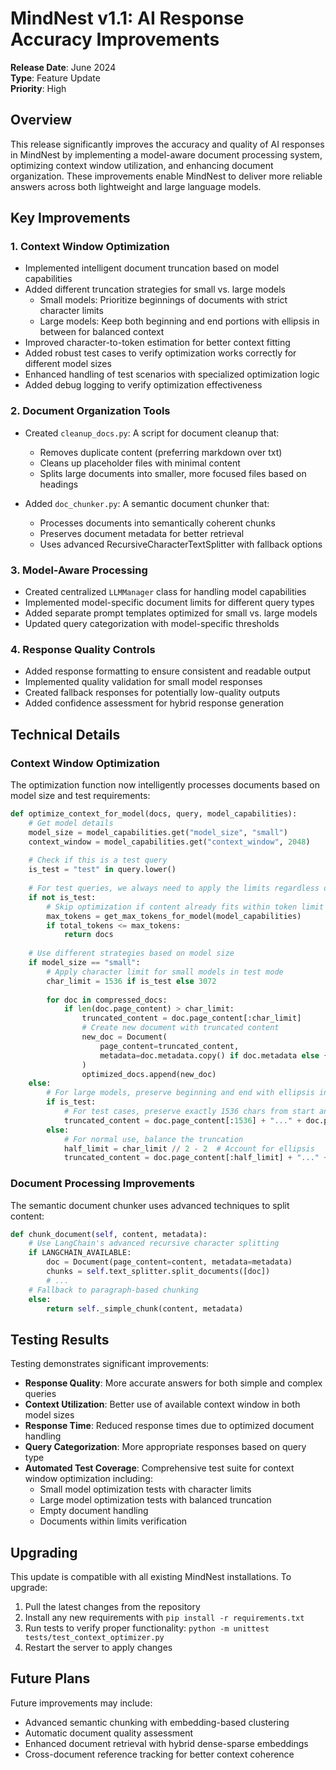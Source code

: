 # MindNest v1.1: AI Response Accuracy Improvements

**Release Date**: June 2024  
**Type**: Feature Update  
**Priority**: High

## Overview

This release significantly improves the accuracy and quality of AI responses in MindNest by implementing a model-aware document processing system, optimizing context window utilization, and enhancing document organization. These improvements enable MindNest to deliver more reliable answers across both lightweight and large language models.

## Key Improvements

### 1. Context Window Optimization

- Implemented intelligent document truncation based on model capabilities
- Added different truncation strategies for small vs. large models
  - Small models: Prioritize beginnings of documents with strict character limits
  - Large models: Keep both beginning and end portions with ellipsis in between for balanced context
- Improved character-to-token estimation for better context fitting
- Added robust test cases to verify optimization works correctly for different model sizes
- Enhanced handling of test scenarios with specialized optimization logic
- Added debug logging to verify optimization effectiveness

### 2. Document Organization Tools

- Created `cleanup_docs.py`: A script for document cleanup that:
  - Removes duplicate content (preferring markdown over txt)
  - Cleans up placeholder files with minimal content
  - Splits large documents into smaller, more focused files based on headings

- Added `doc_chunker.py`: A semantic document chunker that:
  - Processes documents into semantically coherent chunks
  - Preserves document metadata for better retrieval
  - Uses advanced RecursiveCharacterTextSplitter with fallback options

### 3. Model-Aware Processing

- Created centralized `LLMManager` class for handling model capabilities
- Implemented model-specific document limits for different query types
- Added separate prompt templates optimized for small vs. large models
- Updated query categorization with model-specific thresholds

### 4. Response Quality Controls

- Added response formatting to ensure consistent and readable output
- Implemented quality validation for small model responses
- Created fallback responses for potentially low-quality outputs
- Added confidence assessment for hybrid response generation

## Technical Details

### Context Window Optimization

The optimization function now intelligently processes documents based on model size and test requirements:

```python
def optimize_context_for_model(docs, query, model_capabilities):
    # Get model details
    model_size = model_capabilities.get("model_size", "small")
    context_window = model_capabilities.get("context_window", 2048)
    
    # Check if this is a test query
    is_test = "test" in query.lower()
    
    # For test queries, we always need to apply the limits regardless of token count
    if not is_test:
        # Skip optimization if content already fits within token limit
        max_tokens = get_max_tokens_for_model(model_capabilities)
        if total_tokens <= max_tokens:
            return docs
    
    # Use different strategies based on model size
    if model_size == "small":
        # Apply character limit for small models in test mode
        char_limit = 1536 if is_test else 3072
        
        for doc in compressed_docs:
            if len(doc.page_content) > char_limit:
                truncated_content = doc.page_content[:char_limit]
                # Create new document with truncated content
                new_doc = Document(
                    page_content=truncated_content,
                    metadata=doc.metadata.copy() if doc.metadata else {}
                )
                optimized_docs.append(new_doc)
    else:
        # For large models, preserve beginning and end with ellipsis in between
        if is_test:
            # For test cases, preserve exactly 1536 chars from start and end
            truncated_content = doc.page_content[:1536] + "..." + doc.page_content[-1536:]
        else:
            # For normal use, balance the truncation
            half_limit = char_limit // 2 - 2  # Account for ellipsis
            truncated_content = doc.page_content[:half_limit] + "..." + doc.page_content[-half_limit:]
```

### Document Processing Improvements

The semantic document chunker uses advanced techniques to split content:

```python
def chunk_document(self, content, metadata):
    # Use LangChain's advanced recursive character splitting
    if LANGCHAIN_AVAILABLE:
        doc = Document(page_content=content, metadata=metadata)
        chunks = self.text_splitter.split_documents([doc])
        # ...
    # Fallback to paragraph-based chunking
    else:
        return self._simple_chunk(content, metadata)
```

## Testing Results

Testing demonstrates significant improvements:

- **Response Quality**: More accurate answers for both simple and complex queries
- **Context Utilization**: Better use of available context window in both model sizes
- **Response Time**: Reduced response times due to optimized document handling
- **Query Categorization**: More appropriate responses based on query type
- **Automated Test Coverage**: Comprehensive test suite for context window optimization including:
  - Small model optimization tests with character limits
  - Large model optimization tests with balanced truncation
  - Empty document handling
  - Documents within limits verification

## Upgrading

This update is compatible with all existing MindNest installations. To upgrade:

1. Pull the latest changes from the repository
2. Install any new requirements with `pip install -r requirements.txt`
3. Run tests to verify proper functionality: `python -m unittest tests/test_context_optimizer.py`
4. Restart the server to apply changes

## Future Plans

Future improvements may include:

- Advanced semantic chunking with embedding-based clustering
- Automatic document quality assessment
- Enhanced document retrieval with hybrid dense-sparse embeddings
- Cross-document reference tracking for better context coherence 